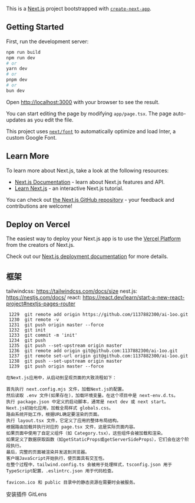 This is a [Next.js](https://nextjs.org/) project bootstrapped with [`create-next-app`](https://github.com/vercel/next.js/tree/canary/packages/create-next-app).

## Getting Started

First, run the development server:

```bash
npm run build
npm run dev
# or
yarn dev
# or    
pnpm dev
# or
bun dev
```

Open [http://localhost:3000](http://localhost:3000) with your browser to see the result.

You can start editing the page by modifying `app/page.tsx`. The page auto-updates as you edit the file.

This project uses [`next/font`](https://nextjs.org/docs/basic-features/font-optimization) to automatically optimize and load Inter, a custom Google Font.

## Learn More

To learn more about Next.js, take a look at the following resources:

- [Next.js Documentation](https://nextjs.org/docs) - learn about Next.js features and API.
- [Learn Next.js](https://nextjs.org/learn) - an interactive Next.js tutorial.

You can check out [the Next.js GitHub repository](https://github.com/vercel/next.js/) - your feedback and contributions are welcome!

## Deploy on Vercel

The easiest way to deploy your Next.js app is to use the [Vercel Platform](https://vercel.com/new?utm_medium=default-template&filter=next.js&utm_source=create-next-app&utm_campaign=create-next-app-readme) from the creators of Next.js.

Check out our [Next.js deployment documentation](https://nextjs.org/docs/deployment) for more details.

## 框架
tailwindcss: https://tailwindcss.com/docs/size
nest.js: https://nestjs.com/docs/
react: https://react.dev/learn/start-a-new-react-project#nextjs-pages-router

```
 1229  git remote add origin https://github.com/1137882300/ai-1oo.git
 1230  git remote -v
 1231  git push origin master --force
 1232  git init
 1233  git commit -m 'init'
 1234  git push
 1235  git push --set-upstream origin master
 1236  git remote add origin git@github.com:1137882300/ai-1oo.git
 1237  git remote set-url origin git@github.com:1137882300/ai-1oo.git
 1238  git push --set-upstream origin master
 1239  git push origin master --force
```
```
在Next.js应用中，从启动到呈现页面的大致流程如下：

首先执行 next.config.mjs 文件，加载Next.js的配置。
然后读取 .env 文件(如果存在)，加载环境变量。在这个项目中是 next-env.d.ts。
执行 package.json 中定义的启动脚本，通常是 next dev 或 next start。
Next.js初始化应用，加载全局样式 globals.css。
路由系统开始工作，根据URL确定要渲染的页面。
执行 layout.tsx 文件，它定义了应用的整体布局结构。
根据路由加载并执行对应的 page.tsx 文件，这是实际页面内容。
如果页面中使用了自定义组件（如 Category.tsx），这些组件会被加载和渲染。
如果定义了数据获取函数（如getStaticProps或getServerSideProps），它们会在这个阶段执行。
最后，完整的页面被渲染并发送到浏览器。
客户端JavaScript开始执行，使页面具有交互性。
在整个过程中，tailwind.config.ts 会被用于处理样式，tsconfig.json 用于TypeScript配置，.eslintrc.json 用于代码检查。

favicon.ico 和 public 目录中的静态资源在需要时会被服务。
```
安装插件 GitLens